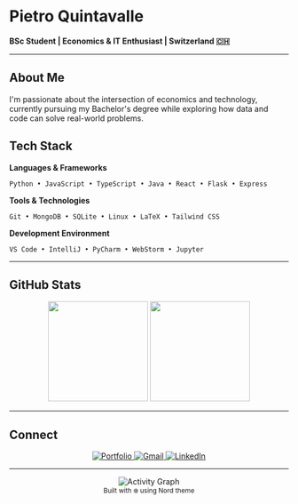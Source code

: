 # Pietro Quintavalle

**BSc Student | Economics & IT Enthusiast | Switzerland 🇨🇭**

---

## About Me

I'm passionate about the intersection of economics and technology, currently pursuing my Bachelor's degree while exploring how data and code can solve real-world problems.

## Tech Stack

**Languages & Frameworks**
```
Python • JavaScript • TypeScript • Java • React • Flask • Express
```

**Tools & Technologies**
```
Git • MongoDB • SQLite • Linux • LaTeX • Tailwind CSS
```

**Development Environment**
```
VS Code • IntelliJ • PyCharm • WebStorm • Jupyter
```

---

## GitHub Stats

<div align="center">
  <img src="https://githubstats-fawn.vercel.app/api?username=Quinta0&show_icons=true&theme=nord&hide_border=true&bg_color=2E3440&title_color=81A1C1&text_color=D8DEE9&icon_color=88C0D0" height="180"/>
  <img src="https://githubstats-fawn.vercel.app/api/top-langs?username=Quinta0&layout=compact&theme=nord&hide_border=true&bg_color=2E3440&title_color=81A1C1&text_color=D8DEE9" height="180"/>
</div>



---

## Connect

<div align="center">
  <a href="https://quinta0.github.io/whoami">
    <img src="https://img.shields.io/badge/Portfolio-4C566A?style=for-the-badge&logo=About.me&logoColor=D8DEE9" alt="Portfolio"/>
  </a>
  <a href="mailto:0pietroquintavalle0@gmail.com">
    <img src="https://img.shields.io/badge/Gmail-5E81AC?style=for-the-badge&logo=gmail&logoColor=D8DEE9" alt="Gmail"/>
  </a>
  <a href="https://www.linkedin.com/in/pietro-quintavalle-996b96267/">
    <img src="https://img.shields.io/badge/LinkedIn-81A1C1?style=for-the-badge&logo=linkedin&logoColor=2E3440" alt="LinkedIn"/>
  </a>
</div>

---

<div align="center">
  <img src="https://github-readme-activity-graph.vercel.app/graph?username=Quinta0&theme=nord&hide_border=true&bg_color=2E3440&color=D8DEE9&line=81A1C1&point=88C0D0" alt="Activity Graph"/>
</div>

<div align="center">
  <sub>Built with ❄️ using Nord theme</sub>
</div>
